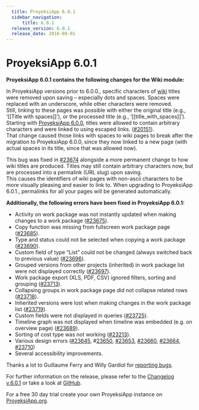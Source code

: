 ```yaml
---
  title: ProyeksiApp 6.0.1
  sidebar_navigation:
      title: 6.0.1
  release_version: 6.0.1
  release_date: 2016-08-01
---
```



# ProyeksiApp 6.0.1

**ProyeksiApp 6.0.1 contains the following changes for the
<span class="explanatory-dictionary-highlight" data-definition="explanatory-dictionary-definition-8">Wiki</span>
module:**

In ProyeksiApp versions prior to 6.0.0., specific characters of
[wiki](../../user-guide/wiki/) titles were removed
upon saving – especially dots and spaces. Spaces were replaced with an
underscore, while other characters were removed.  
Still, linking to these pages was possible with either the original
title (e.g., ‘\[\[Title with spaces\]\]’), or the processed title (e.g.,
‘\[\[title\_with\_spaces\]\]’).  
Starting
with [ProyeksiApp 6.0.0](https://www.proyeksi.id/blog/proyeksiapp-6-0-released/), titles
were allowed to contain arbitrary characters and were linked to using
escaped links.
([\#20151](https://community.proyeksiapp.com/work_packages/20151/activity)).  
That change caused those links with spaces to wiki pages to break after
the migration to ProyeksiApp 6.0.0, since they now linked to a new page
(with actual spaces in its title, since that was allowed now).

This bug was fixed in
[\#23674](https://community.proyeksiapp.com/work_packages/23674) alongside
a more permanent change to how wiki titles are produced. Titles may
still contain arbitrary characters now, but are processed into a
permalink (URL slug) upon saving.  
This causes the identifiers of wiki pages with non-ascii characters to
be more visually pleasing and easier to link to. When upgrading to
ProyeksiApp 6.0.1., permalinks for all your pages will be generated
automatically.

**Additionally, the following errors have been fixed in ProyeksiApp
6.0.1:**

  - <span class="explanatory-dictionary-highlight" data-definition="explanatory-dictionary-definition-99">Activity</span>
    on work package was not instantly updated when making changes to a
    work package
    ([\#23675](https://community.proyeksiapp.com/work_packages/23675/activity)).
  - Copy function was missing from fullscreen work package page
    ([\#23685](https://community.proyeksiapp.com/work_packages/23685/activity)).
  - <span class="explanatory-dictionary-highlight" data-definition="explanatory-dictionary-definition-13">Type</span>
    and status could not be selected when copying a work package
    ([\#23690](https://community.proyeksiapp.com/work_packages/23690/activity)).
  - <span class="explanatory-dictionary-highlight" data-definition="explanatory-dictionary-definition-82">Custom
    field</span> of type “List” could not be changed (always switched
    back to previous value)
    ([\#23696](https://community.proyeksiapp.com/work_packages/23696/activity)).
  - Grouped versions from other projects (inherited) in work package
    list were not displayed correctly
    ([\#23697](https://community.proyeksiapp.com/work_packages/23697/activity)).
  - <span class="explanatory-dictionary-highlight" data-definition="explanatory-dictionary-definition-7">Work
    package</span> export (XLS, PDF, CSV) ignored filters, sorting and
    grouping
    ([\#23713](https://community.proyeksiapp.com/work_packages/23713/activity)).
  - Collapsing groups in work package page did not collapse related rows
    ([\#23718](https://community.proyeksiapp.com/work_packages/23718/activity)).
  - Inherited versions were lost when making changes in the work package
    list
    ([\#23719](https://community.proyeksiapp.com/work_packages/23719/activity)).
  - Custom fields were not displayed in queries
    ([\#23725](https://community.proyeksiapp.com/work_packages/23725/activity)).
  - <span class="explanatory-dictionary-highlight" data-definition="explanatory-dictionary-definition-17">Timeline</span>
    graph was not displayed when timeline was embedded (e.g. on overview
    page)
    ([\#23689](https://community.proyeksiapp.com/work_packages/23689/activity)).
  - Sorting of cost type was not working
    ([\#23213](https://community.proyeksiapp.com/work_packages/23213/activity)).
  - Various design errors
    ([\#23645](https://community.proyeksiapp.com/work_packages/23645/activity), \#[23650](https://community.proyeksiapp.com/work_packages/23650/activity),
    [\#23653](https://community.proyeksiapp.com/work_packages/23653/activity),
    [\#23660](https://community.proyeksiapp.com/work_packages/23660/activity),
    [\#23664](https://community.proyeksiapp.com/work_packages/23664/activity),
    [\#23710](https://community.proyeksiapp.com/work_packages/23710/activity))
  - Several accessibility improvements.

Thanks a lot to Guillaume Ferry and Willy Gardiol for [reporting
bugs](../../development/report-a-bug/).

For further information on the release, please refer to the [Changelog
v.6.0.1](https://community.proyeksiapp.com/versions/807) or take a look
at [GitHub](https://github.com/opf/proyeksiapp/tree/v6.0.1).

For a free 30 day trial create your own ProyeksiApp instance on
[ProyeksiApp.org](https://proyeksi.id/).


